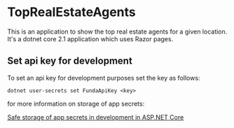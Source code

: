 ﻿
# TopRealEstateAgents

This is an application to show the top real estate agents for a given location. It's a dotnet core 2.1 application which uses Razor pages.


## Set api key for development

To set an api key for development purposes set the key as follows:


  `dotnet user-secrets set FundaApiKey <key>`

  for more information on storage of app secrets:
 
  [Safe storage of app secrets in development in ASP.NET Core](https://docs.microsoft.com/en-us/aspnet/core/security/app-secrets?view=aspnetcore-2.1&tabs=windows)
